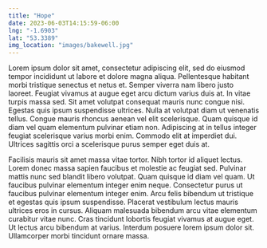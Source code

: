 ```yaml
---
title: "Hope"
date: 2023-06-03T14:15:59-06:00
lng: "-1.6903"
lat: "53.3389"
img_location: "images/bakewell.jpg"
---
```


Lorem ipsum dolor sit amet, consectetur adipiscing elit, sed do eiusmod tempor incididunt ut labore et dolore magna aliqua. Pellentesque habitant morbi tristique senectus et netus et. Semper viverra nam libero justo laoreet. Feugiat vivamus at augue eget arcu dictum varius duis at. In vitae turpis massa sed. Sit amet volutpat consequat mauris nunc congue nisi. Egestas quis ipsum suspendisse ultrices. Nulla at volutpat diam ut venenatis tellus. Congue mauris rhoncus aenean vel elit scelerisque. Quam quisque id diam vel quam elementum pulvinar etiam non. Adipiscing at in tellus integer feugiat scelerisque varius morbi enim. Commodo elit at imperdiet dui. Ultrices sagittis orci a scelerisque purus semper eget duis at.

Facilisis mauris sit amet massa vitae tortor. Nibh tortor id aliquet lectus. Lorem donec massa sapien faucibus et molestie ac feugiat sed. Pulvinar mattis nunc sed blandit libero volutpat. Quam quisque id diam vel quam. Ut faucibus pulvinar elementum integer enim neque. Consectetur purus ut faucibus pulvinar elementum integer enim. Arcu felis bibendum ut tristique et egestas quis ipsum suspendisse. Placerat vestibulum lectus mauris ultrices eros in cursus. Aliquam malesuada bibendum arcu vitae elementum curabitur vitae nunc. Cras tincidunt lobortis feugiat vivamus at augue eget. Ut lectus arcu bibendum at varius. Interdum posuere lorem ipsum dolor sit. Ullamcorper morbi tincidunt ornare massa.
